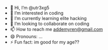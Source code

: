 - 👋 Hi, I’m @utr3xg5
- 👀 I’m interested in coding
- 🌱 I’m currently learning elite hacking
- 💞️ I’m looking to collaborate on coding
- 📫 How to reach me addemyren@gmail.com
- 😄 Pronouns: ...
- ⚡ Fun fact: im good for my age??

<!---
utr3xg5/utr3xg5 is a ✨ special ✨ repository because its `README.md` (this file) appears on your GitHub profile.
You can click the Preview link to take a look at your changes.
--->
